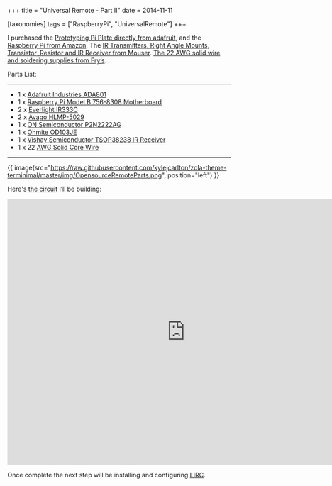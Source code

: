 +++
title = "Universal Remote - Part II"
date = 2014-11-11

[taxonomies]
tags = ["RaspberryPi", "UniversalRemote"]
+++

I purchased the [Prototyping Pi Plate directly from adafruit](https://www.adafruit.com/product/801), and the [Raspberry Pi from Amazon](https://www.amazon.com/Raspberry-Pi-Motherboard-RASPBRRYPCBA512-MC-RP001-CLR/dp/B01CF0RTUG). The [IR Transmitters, Right Angle Mounts, Transistor, Resistor and IR Receiver from Mouser](http://www.mouser.com/). [The 22 AWG solid wire and soldering supplies from Fry’s](http://www.frys.com/).

Parts List:

---
- 1 x [Adafruit Industries ADA801](https://octopart.com/801-adafruit+industries-24605284)
- 1 x [Raspberry Pi Model B 756-8308 Motherboard](https://en.wikipedia.org/wiki/Raspberry_Pi)
- 2 x [Everlight IR333C](https://octopart.com/ir333c-everlight-17677690)
- 2 x [Avago HLMP-5029](https://octopart.com/hlmp-5029-avago-549484)
- 1 x [ON Semiconductor P2N2222AG](https://octopart.com/p2n2222ag-on+semiconductor-55396558)
- 1 x [Ohmite OD103JE](https://octopart.com/od103je-ohmite-133027)
- 1 x [Vishay Semiconductor TSOP38238 IR Receiver](https://octopart.com/tsop38238-vishay-5517697)
- 1 x 22 [AWG Solid Core Wire](http://www.frys.com/product/7716148/)
---

<!-- more -->

{{ image(src="https://raw.githubusercontent.com/kylejcarlton/zola-theme-terminimal/master/img/OpensourceRemoteParts.png", position="left") }}

Here's [the circuit](https://upverter.com/alexbain/f24516375cfae8b9/Open-Source-Universal-Remote/#/) I’ll be building: 

<iframe width='800' height='600' frameborder='0' scrolling='no' src='https://upverter.com/eda/embed/#designId=f24516375cfae8b9'></iframe>

Once complete the next step will be installing and configuring [LIRC](https://www.lirc.org/).